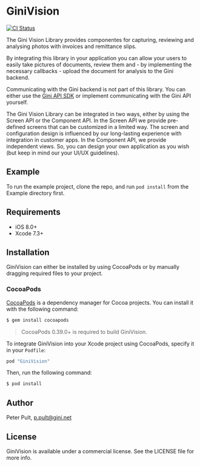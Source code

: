 # GiniVision

[![CI Status](https://travis-ci.com/gini/gini-vision-lib-ios.svg?token=TvDgN64LcAHcyTDy8g4j&branch=master)](https://travis-ci.com/gini/gini-vision-lib-ios)

The Gini Vision Library provides componentes for capturing, reviewing and analysing photos with invoices and remittance slips.

By integrating this library in your application you can allow your users to easily take pictures of documents, review them and - by implementing the necessary callbacks - upload the document for analysis to the Gini backend.

Communicating with the Gini backend is not part of this library. You can either use the [Gini API SDK](https://github.com/gini/gini-sdk-ios) or implement communicating with the Gini API yourself.

The Gini Vision Library can be integrated in two ways, either by using the Screen API or the Component API. In the Screen API we provide pre-defined screens that can be customized in a limited way. The screen and configuration design is influenced by our long-lasting experience with integration in customer apps. In the Component API, we provide independent views. So, you can design your own application as you wish (but keep in mind our your UI/UX guidelines).

## Example

To run the example project, clone the repo, and run `pod install` from the Example directory first.

## Requirements

- iOS 8.0+
- Xcode 7.3+

## Installation

GiniVision can either be installed by using CocoaPods or by manually dragging required files to your project.

### CocoaPods

[CocoaPods](http://cocoapods.org) is a dependency manager for Cocoa projects. You can install it with the following command:

```bash
$ gem install cocoapods
```

> CocoaPods 0.39.0+ is required to build GiniVision.

To integrate GiniVision into your Xcode project using CocoaPods, specify it in your `Podfile`:

```ruby
pod "GiniVision"
```

Then, run the following command:

```bash
$ pod install
```

## Author

Peter Pult, p.pult@gini.net

## License

GiniVision is available under a commercial license. See the LICENSE file for more info.
